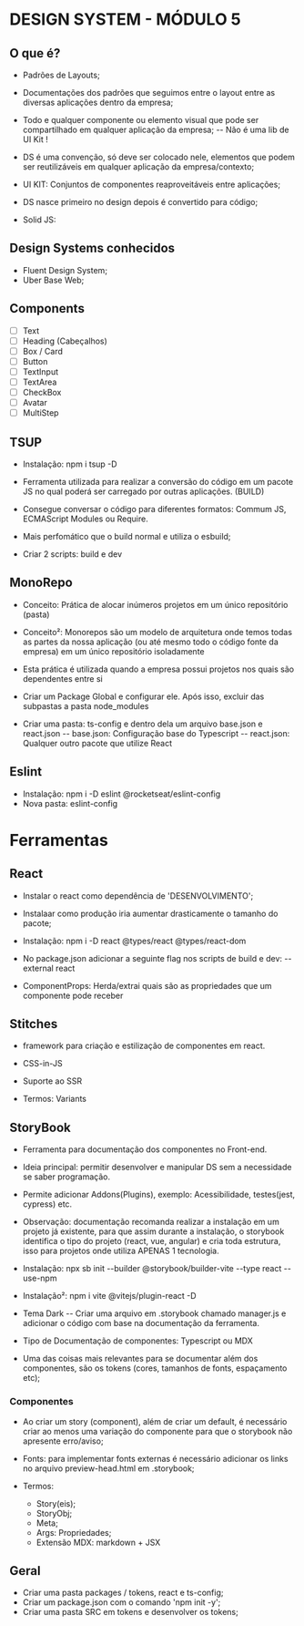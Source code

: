 # DESIGN SYSTEM - MÓDULO 5

## O que é?

 - Padrões de Layouts;
 - Documentações dos padrões que seguimos entre o layout entre as diversas aplicações dentro da empresa;

 - Todo e qualquer componente ou elemento visual que pode ser compartilhado em qualquer aplicação da empresa;
 -- Não é uma lib de UI Kit !

 - DS é uma convenção, só deve ser colocado nele, elementos que podem ser reutilizáveis em qualquer aplicação da empresa/contexto;

 - UI KIT: Conjuntos de componentes reaproveitáveis entre aplicações;

 - DS nasce primeiro no design depois é convertido para código;

 - Solid JS:

## Design Systems conhecidos
 
 - Fluent Design System;
 - Uber Base Web;

## Components
 - [ ] Text
 - [ ] Heading (Cabeçalhos)
 - [ ] Box / Card
 - [ ] Button
 - [ ] TextInput
 - [ ] TextArea
 - [ ] CheckBox
 - [ ] Avatar
 - [ ] MultiStep

## TSUP
 - Instalação: npm i tsup -D
 - Ferramenta utilizada para realizar a conversão do código em um pacote JS no qual poderá ser carregado por outras aplicações. (BUILD)
 - Consegue conversar o código para diferentes formatos: Commum JS, ECMAScript Modules ou Require.
 - Mais perfomático que o build normal e utiliza o esbuild;

 - Criar 2 scripts: build e dev

## MonoRepo
 - Conceito: Prática de alocar inúmeros projetos em um único repositório (pasta)
 - Conceito²: Monorepos são um modelo de arquitetura onde temos todas as partes da nossa aplicação (ou até mesmo todo o código fonte da empresa) em um único repositório isoladamente

 - Esta prática é utilizada quando a empresa possui projetos nos quais são dependentes entre si
 
 - Criar um Package Global e configurar ele. Após isso, excluir das subpastas a pasta node_modules

 - Criar uma pasta: ts-config e dentro dela um arquivo base.json e react.json
 -- base.json: Configuração base do Typescript
 -- react.json: Qualquer outro pacote que utilize React

## Eslint
 - Instalação: npm i -D eslint @rocketseat/eslint-config
 - Nova pasta: eslint-config

# Ferramentas

## React
 - Instalar o react como dependência de 'DESENVOLVIMENTO';
 - Instalaar como produção iria aumentar drasticamente o tamanho do pacote;

 - Instalação: npm i -D react @types/react @types/react-dom

 - No package.json adicionar a seguinte flag nos scripts de build e dev: --external react

 - ComponentProps: Herda/extrai quais são as propriedades que um componente pode receber

## Stitches
 - framework para criação e estilização de componentes em react.
 - CSS-in-JS
 - Suporte ao SSR

 - Termos: Variants

## StoryBook
 - Ferramenta para documentação dos componentes no Front-end.
 - Ideia principal: permitir desenvolver e manipular DS sem a necessidade se saber programação.
 - Permite adicionar Addons(Plugins), exemplo: Acessibilidade, testes(jest, cypress) etc.

 - Observação: documentação recomanda realizar a instalação em um projeto já existente, para que assim durante a instalação, o storybook identifica o tipo do projeto (react, vue, angular) e cria toda estrutura, isso para projetos onde utiliza APENAS 1 tecnologia.

 - Instalação: npx sb init --builder @storybook/builder-vite --type react --use-npm
 - Instalação²: npm i vite @vitejs/plugin-react -D

 - Tema Dark
 -- Criar uma arquivo em .storybook chamado manager.js e adicionar o código com base na documentação da ferramenta.

 - Tipo de Documentação de componentes: Typescript ou MDX

 - Uma das coisas mais relevantes para se documentar além dos componentes, são os tokens (cores, tamanhos de fonts, espaçamento etc);

### Componentes
 - Ao criar um story (component), além de criar um default, é necessário criar ao menos uma variação do componente para que o storybook não apresente erro/aviso;

 - Fonts: para implementar fonts externas é necessário adicionar os links no arquivo preview-head.html em .storybook;

 - Termos:
    - Story(eis);
    - StoryObj;
    - Meta;
    - Args: Propriedades;
    - Extensão MDX: markdown + JSX

## Geral
 - Criar uma pasta packages / tokens, react e ts-config;
 - Criar um package.json com o comando 'npm init -y';
 - Criar uma pasta SRC em tokens e desenvolver os tokens;